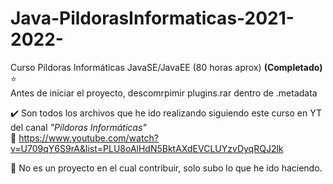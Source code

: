 # Java-PildorasInformaticas-2021-2022-
Curso Pildoras Informáticas JavaSE/JavaEE (80 horas aprox) **(Completado)** ⭐  
Antes de iniciar el proyecto, descomrpimir plugins.rar dentro de .metadata


✔️ Son todos los archivos que he ido realizando siguiendo este curso en YT del canal *"Pildoras Informáticas"*\
🔗 https://www.youtube.com/watch?v=U709qY6S9rA&list=PLU8oAlHdN5BktAXdEVCLUYzvDyqRQJ2lk

🚫 No es un proyecto en el cual contribuir, solo subo lo que he ido haciendo.
